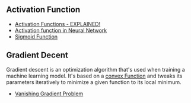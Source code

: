 ## Activation Function
- [Activation Functions - EXPLAINED!](https://youtu.be/s-V7gKrsels?si=Zcq3uXQly8UGY72L)
- [Activation function in Neural Network](https://youtu.be/Y9qdKsOHRjA?si=BiyYFfb8DZpGE9O-)
- [Sigmoid Function](https://youtu.be/TPqr8t919YM?si=tqCBV_SILpkEgMNq)
## Gradient Decent
Gradient descent is an optimization algorithm that's used when training a machine learning model. It's based on a [convex Function](https://youtu.be/7QmGj1_i3MU?si=orUYsv2TKb8tUs54) and tweaks its parameters iteratively to minimize a given function to its local minimum.
- [Vanishing Gradient Problem](https://www.engati.com/glossary/vanishing-gradient-problem#:~:text=Vanishing%20gradient%20problem%20is%20a,layers%20to%20the%20earlier%20layers.)

